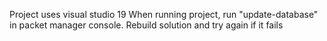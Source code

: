 Project uses visual studio 19
When running project, run "update-database" in packet manager console. 
Rebuild solution and try again if it fails
